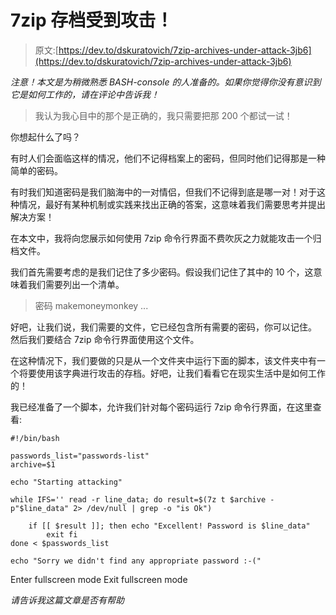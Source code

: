 # 7zip 存档受到攻击！

> 原文:[https://dev.to/dskuratovich/7zip-archives-under-attack-3jb6](https://dev.to/dskuratovich/7zip-archives-under-attack-3jb6)

*注意！本文是为稍微熟悉 BASH-console 的人准备的。如果你觉得你没有意识到它是如何工作的，请在评论中告诉我！*

> 我认为我心目中的那个是正确的，我只需要把那 200 个都试一试！

你想起什么了吗？

有时人们会面临这样的情况，他们不记得档案上的密码，但同时他们记得那是一种简单的密码。

有时我们知道密码是我们脑海中的一对情侣，但我们不记得到底是哪一对！对于这种情况，最好有某种机制或实践来找出正确的答案，这意味着我们需要思考并提出解决方案！

在本文中，我将向您展示如何使用 7zip 命令行界面不费吹灰之力就能攻击一个归档文件。

我们首先需要考虑的是我们记住了多少密码。假设我们记住了其中的 10 个，这意味着我们需要列出一个清单。

> 密码
> makemoneymonkey
> ...

好吧，让我们说，我们需要的文件，它已经包含所有需要的密码，你可以记住。
然后我们要结合 7zip 命令行界面使用这个文件。

在这种情况下，我们要做的只是从一个文件夹中运行下面的脚本，该文件夹中有一个将要使用该字典进行攻击的存档。好吧，让我们看看它在现实生活中是如何工作的！

我已经准备了一个脚本，允许我们针对每个密码运行 7zip 命令行界面，在这里查看:

```
#!/bin/bash

passwords_list="passwords-list"
archive=$1

echo "Starting attacking"

while IFS='' read -r line_data; do result=$(7z t $archive -p"$line_data" 2> /dev/null | grep -o "is Ok")

    if [[ $result ]]; then echo "Excellent! Password is $line_data"
        exit fi
done < $passwords_list

echo "Sorry we didn't find any appropriate password :-(" 
```

Enter fullscreen mode Exit fullscreen mode

*请告诉我这篇文章是否有帮助*
